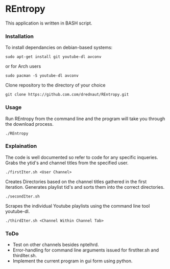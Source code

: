 # REntropy

This application is written in BASH script.

### Installation
To install dependancies on debian-based systems:
```
sudo apt-get install git youtube-dl avconv
```
or for Arch users
```
sudo pacman -S youtube-dl avconv
```
Clone repository to the directory of your choice
```
git clone https://github.com.com/drednaut/REntropy.git 
```

### Usage
Run REntropy from the command line and the program will take you through the download process.
```
./REntropy
```
### Explaination
The code is well documented so refer to code for any specific inqueries.
Grabs the ytid's and channel titles from the specified user.
```
./firstIter.sh <User Channel>
```
Creates Directories based on the channel titles gathered in the first iteration.
Generates playlist tid's and sorts them into the correct directories.
```
./secondIter.sh
```
Scrapes the individual Youtube playlists using the command line tool youtube-dl.
```
./thirdIter.sh <Channel Within Channel Tab>
```

### ToDo
- Test on other channels besides nptelhrd.
- Error-handling for command line arguments issued for firstIter.sh and thirdIter.sh.
- Implement the current program in gui form using python.

